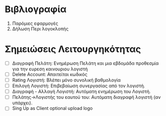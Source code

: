 #  Βιβλιογραφία
1. Παρόμιες εφαρμογές
2. Δήλωση Περι λογοκλοπής


# Σημειώσεις Λειτουργηκότητας
- [ ] Διαγραφή Πελάτη: Ενημέρωση Πελάτη και μια εβδομάδα προθεσμία για την ευρεση καινουριου λογιστή
- [ ] Delete Account: Απαιτείται κωδικός
- [ ] Rating Λογιστή: Βλέπει μόνο συνολική βαθμολογία
- [ ] Επιλογή Λογιστή: Επιβεβαίωση συνεργασίας από τον λογιστή.
- [ ] Διαγραφή - Αλλαγή Λογιστή: Αυτόματη ενημέρωση του Λογιστή.
- [ ] Πελάτης->Λογιστής του εαυτού του: Αυτόματη διαγραφή λογιστή (αν υπάρχει).
- [ ] Sing Up as Client optional upload logo
